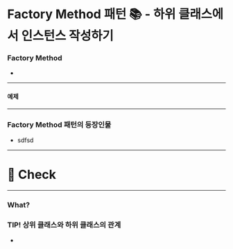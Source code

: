 # Factory Method 패턴 📚 - 하위 클래스에서 인스턴스 작성하기

### Factory Method
- 




---


#### 예제



--- 
### Factory Method 패턴의 등장인물
- sdfsd

---
# 📌 Check

---

### What? 
### TIP! 상위 클래스와 하위 클래스의 관계
- 
